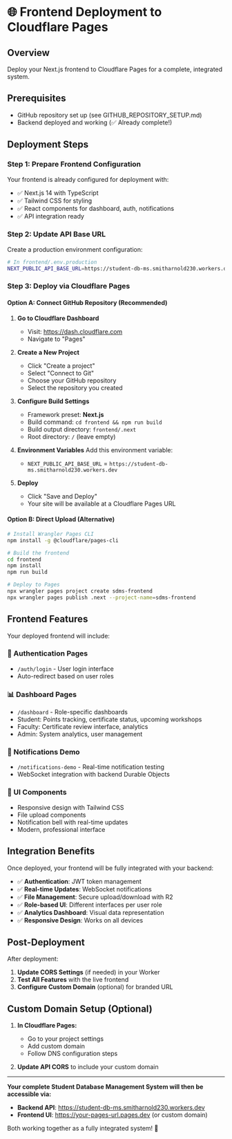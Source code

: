 # 🌐 Frontend Deployment to Cloudflare Pages

## Overview
Deploy your Next.js frontend to Cloudflare Pages for a complete, integrated system.

## Prerequisites
- GitHub repository set up (see GITHUB_REPOSITORY_SETUP.md)
- Backend deployed and working (✅ Already complete!)

## Deployment Steps

### Step 1: Prepare Frontend Configuration

Your frontend is already configured for deployment with:
- ✅ Next.js 14 with TypeScript
- ✅ Tailwind CSS for styling
- ✅ React components for dashboard, auth, notifications
- ✅ API integration ready

### Step 2: Update API Base URL

Create a production environment configuration:

```bash
# In frontend/.env.production
NEXT_PUBLIC_API_BASE_URL=https://student-db-ms.smitharnold230.workers.dev
```

### Step 3: Deploy via Cloudflare Pages

#### Option A: Connect GitHub Repository (Recommended)

1. **Go to Cloudflare Dashboard**
   - Visit: https://dash.cloudflare.com
   - Navigate to "Pages"

2. **Create a New Project**
   - Click "Create a project"
   - Select "Connect to Git"
   - Choose your GitHub repository
   - Select the repository you created

3. **Configure Build Settings**
   - Framework preset: **Next.js**
   - Build command: `cd frontend && npm run build`
   - Build output directory: `frontend/.next`
   - Root directory: `/` (leave empty)

4. **Environment Variables**
   Add this environment variable:
   - `NEXT_PUBLIC_API_BASE_URL` = `https://student-db-ms.smitharnold230.workers.dev`

5. **Deploy**
   - Click "Save and Deploy"
   - Your site will be available at a Cloudflare Pages URL

#### Option B: Direct Upload (Alternative)

```bash
# Install Wrangler Pages CLI
npm install -g @cloudflare/pages-cli

# Build the frontend
cd frontend
npm install
npm run build

# Deploy to Pages
npx wrangler pages project create sdms-frontend
npx wrangler pages publish .next --project-name=sdms-frontend
```

## Frontend Features

Your deployed frontend will include:

### 🔐 Authentication Pages
- `/auth/login` - User login interface
- Auto-redirect based on user roles

### 📊 Dashboard Pages  
- `/dashboard` - Role-specific dashboards
- Student: Points tracking, certificate status, upcoming workshops
- Faculty: Certificate review interface, analytics
- Admin: System analytics, user management

### 🔔 Notifications Demo
- `/notifications-demo` - Real-time notification testing
- WebSocket integration with backend Durable Objects

### 🎨 UI Components
- Responsive design with Tailwind CSS
- File upload components
- Notification bell with real-time updates
- Modern, professional interface

## Integration Benefits

Once deployed, your frontend will be fully integrated with your backend:

- ✅ **Authentication**: JWT token management
- ✅ **Real-time Updates**: WebSocket notifications
- ✅ **File Management**: Secure upload/download with R2
- ✅ **Role-based UI**: Different interfaces per user role
- ✅ **Analytics Dashboard**: Visual data representation
- ✅ **Responsive Design**: Works on all devices

## Post-Deployment

After deployment:

1. **Update CORS Settings** (if needed) in your Worker
2. **Test All Features** with the live frontend
3. **Configure Custom Domain** (optional) for branded URL

## Custom Domain Setup (Optional)

1. **In Cloudflare Pages:**
   - Go to your project settings
   - Add custom domain
   - Follow DNS configuration steps

2. **Update API CORS** to include your custom domain

---

**Your complete Student Database Management System will then be accessible via:**
- **Backend API**: https://student-db-ms.smitharnold230.workers.dev
- **Frontend UI**: https://your-pages-url.pages.dev (or custom domain)

Both working together as a fully integrated system! 🚀